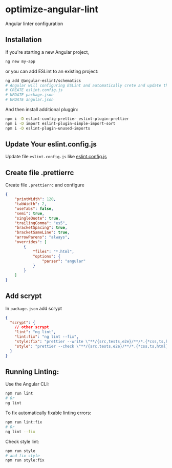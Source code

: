 # optimize-angular-lint
Angular linter configuration
## Installation
If you're starting a new Angular project,
```bash
ng new my-app
```
or you can add ESLint to an existing project:
```bash
ng add @angular-eslint/schematics
# Angular will configuring ESLint and automatically crete and update these files:
# CREATE eslint.config.js
# UPDATE package.json
# UPDATE angular.json
```
And then install additional pluggin:
```bash
npm i -D eslint-config-prettier eslint-plugin-prettier
npm i -D import eslint-plugin-simple-import-sort
npm i -D eslint-plugin-unused-imports
```
## Update Your eslint.config.js
Update file `eslint.config.js` like [eslint.config.js](./eslint.config.js)
## Create file .prettierrc
Create file `.prettierrc` and configure
```json
{
    "printWidth": 120,
    "tabWidth": 2,
    "useTabs": false,
    "semi": true,
    "singleQuote": true,
    "trailingComma": "es5",
    "bracketSpacing": true,
    "bracketSameLine": true,
    "arrowParens": "always",
    "overrides": [
        {
            "files": "*.html",
            "options": {
                "parser": "angular"
            }
        }
    ]
}
```
## Add scrypt
In `package.json` add scrypt
```json
{
  "scrypt": {
    // other scrypt
    "lint": "ng lint",
    "lint:fix": "ng lint --fix",
    "style:fix": "prettier --write \"**/{src,tests,e2e}/**/*.{*css,ts,html}\"",
    "style": "prettier --check \"**/{src,tests,e2e}/**/*.{*css,ts,html}\""
  }
}
```
## Running Linting:
Use the Angular CLI:
```bash
npm run lint
# Or
ng lint
```
To fix automatically fixable linting errors:
```bash
npm run lint:fix
# Or
ng lint --fix
```
Check style lint:
```bash
npm run style
# and fix style
npm run style:fix
```
